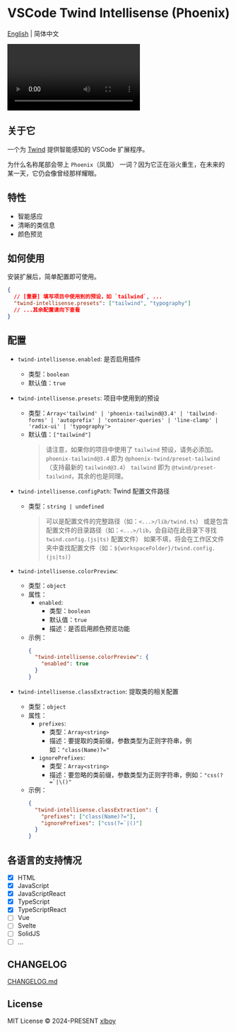 # VSCode Twind Intellisense (Phoenix)

[English](./README.md) | 简体中文

<video src="https://github.com/user-attachments/assets/c5d92bbd-cb25-493f-a251-c4ca664f3f3d"></video>

## 关于它

一个为 [Twind](https://twind.style) 提供智能感知的 VSCode 扩展程序。

为什么名称尾部会带上 `Phoenix`（凤凰） 一词？因为它正在浴火重生，在未来的某一天，它仍会像曾经那样耀眼。

## 特性

- 智能感应
- 清晰的类信息
- 颜色预览

## 如何使用

安装扩展后，简单配置即可使用。

```json
{
  // [重要] 填写项目中使用到的预设，如 `tailwind`, ...
  "twind-intellisense.presets": ["tailwind", "typography"]
  // ...其余配置请向下查看
}
```

## 配置

- `twind-intellisense.enabled`: 是否启用插件

  - 类型：`boolean`
  - 默认值：`true`

- `twind-intellisense.presets`: 项目中使用到的预设

  - 类型：`Array<'tailwind' | 'phoenix-tailwind@3.4' | 'tailwind-forms' | 'autoprefix' | 'container-queries' | 'line-clamp' | 'radix-ui' | 'typography'>`
  - 默认值：`["tailwind"]`
    > 请注意，如果你的项目中使用了 `tailwind` 预设，请务必添加。
    > `phoenix-tailwind@3.4` 即为 `@phoenix-twind/preset-tailwind`（支持最新的 `tailwind@3.4`）
    > `tailwind` 即为 `@twind/preset-tailwind`，其余的也是同理。

- `twind-intellisense.configPath`: Twind 配置文件路径

  - 类型：`string | undefined`
    > 可以是配置文件的完整路径（如：`<...>/lib/twind.ts`）
    > 或是包含配置文件的目录路径（如：`<...>/lib`，会自动在此目录下寻找 `twind.config.(js|ts)` 配置文件）
    > 如果不填，将会在工作区文件夹中查找配置文件（如：`${workspaceFolder}/twind.config.(js|ts)`）

- `twind-intellisense.colorPreview`:
  - 类型：`object`
  - 属性：
    - `enabled`:
      - 类型：`boolean`
      - 默认值：`true`
      - 描述：是否启用颜色预览功能
  - 示例：
    ```json
    {
      "twind-intellisense.colorPreview": {
        "enabled": true
      }
    }
    ```
- `twind-intellisense.classExtraction`: 提取类的相关配置

  - 类型：`object`
  - 属性：
    - `prefixes`:
      - 类型：`Array<string>`
      - 描述：要提取的类前缀，参数类型为正则字符串，例如：`"class(Name)?="`
    - `ignorePrefixes`:
      - 类型：`Array<string>`
      - 描述：要忽略的类前缀，参数类型为正则字符串，例如：``"css(?=`|\()"``
  - 示例：
    ```json
    {
      "twind-intellisense.classExtraction": {
        "prefixes": ["class(Name)?="],
        "ignorePrefixes": ["css(?=`|()"]
      }
    }
    ```

## 各语言的支持情况

- [x] HTML
- [x] JavaScript
- [x] JavaScriptReact
- [x] TypeScript
- [x] TypeScriptReact
- [ ] Vue
- [ ] Svelte
- [ ] SolidJS
- [ ] ...

## CHANGELOG

[CHANGELOG.md](https://github.com/xlboy/vscode-twind-intellisense/blob/master/CHANGELOG.md)

## License

MIT License © 2024-PRESENT [xlboy](https://github.com/xlboy)
